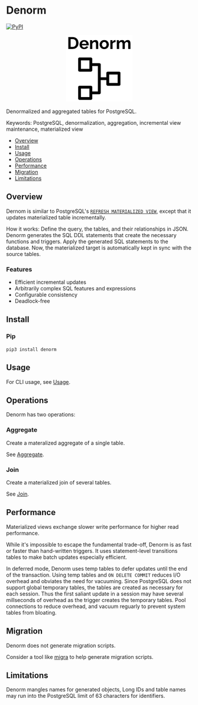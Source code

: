 # Denorm

[![PyPI](https://img.shields.io/pypi/v/denorm)](https://pypi.org/project/denorm/)

<p align="center">
  <img src="doc/logo.png">
</p>

Denormalized and aggregated tables for PostgreSQL.

Keywords: PostgreSQL, denormalization, aggregation, incremental view
maintenance, materialized view

<!-- START doctoc generated TOC please keep comment here to allow auto update -->
<!-- DON'T EDIT THIS SECTION, INSTEAD RE-RUN doctoc TO UPDATE -->

- [Overview](#overview)
- [Install](#install)
- [Usage](#usage)
- [Operations](#operations)
- [Performance](#performance)
- [Migration](#migration)
- [Limitations](#limitations)

<!-- END doctoc generated TOC please keep comment here to allow auto update -->

## Overview

Dernom is similar to PostgreSQL's
[`REFRESH MATERIALIZED VIEW`](https://www.postgresql.org/docs/13/sql-refreshmaterializedview.html),
except that it updates materialized table incrementally.

How it works: Define the query, the tables, and their relationships in JSON.
Denorm generates the SQL DDL statements that create the necessary functions and
triggers. Apply the generated SQL statements to the database. Now, the
materialized target is automatically kept in sync with the source tables.

### Features

- Efficient incremental updates
- Arbitrarily complex SQL features and expressions
- Configurable consistency
- Deadlock-free

## Install

### Pip

```
pip3 install denorm
```

## Usage

For CLI usage, see [Usage](doc/usage.md).

## Operations

Denorm has two operations:

### Aggregate

Create a materalized aggregate of a single table.

See [Aggregate](doc/agg.md).

### Join

Create a materialized join of several tables.

See [Join](doc/join.md).

## Performance

Materialized views exchange slower write performance for higher read
performance.

While it's impossible to escape the fundamental trade-off, Denorm is as fast or
faster than hand-written triggers. It uses statement-level transitions tables to
make batch updates especially efficient.

In deferred mode, Denorm uses temp tables to defer updates until the end of the
transaction. Using temp tables and `ON DELETE COMMIT` reduces I/O overhead and
obviates the need for vacuuming. Since PostgreSQL does not support global
temporary tables, the tables are created as necessary for each session. Thus the
first saliant update in a session may have several millseconds of overhead as
the trigger creates the temporary tables. Pool connections to reduce overhead,
and vacuum reguarly to prevent system tables from bloating.

## Migration

Denorm does not generate migration scripts.

Consider a tool like [migra](https://databaseci.com/docs/migra) to help generate
migration scripts.

## Limitations

Denorm mangles names for generated objects, Long IDs and table names may run
into the PostgreSQL limit of 63 characters for identifiers.
